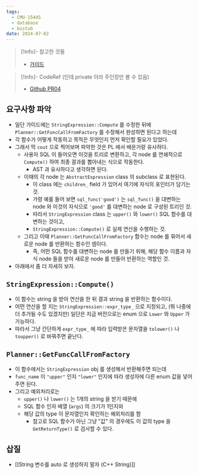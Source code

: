 ```yaml
---
tags:
  - CMU-15445
  - database
  - bustub
date: 2024-07-02
---
```

> [!info]- 참고한 것들
> - [가이드](https://15445.courses.cs.cmu.edu/fall2023/project0/)

> [!info]- CodeRef (인데 private 이라 주인장만 볼 수 있음)
> - [Github PR04](https://github.com/haeramkeem/bustub-private.idbs.fall.2023.cs.cmu.edu/pull/4)

## 요구사항 파악

- 일단 가이드에는 `StringExpression::Compute` 를 수정한 뒤에  `Planner::GetFuncCallFromFactory` 를 수정해서 완성하면 된다고 하는데
- 각 함수가 어떻게 작동하고 목적은 무엇인지 먼저 확인할 필요가 있었다.
- 그래서 막 `cout` 으로 찍어보며 파악한 것은 PL 에서 배운거랑 유사하다.
	- 사용자 SQL 이 들어오면 이것을 트리로 변환하고, 각 node 를 연쇄적으로 `Compute()` 하여 최종 결과를 뽑아내는 식으로 작동한다.
		- AST 과 유사하다고 생각하면 된다.
	- 이때의 각 node 는 `AbstractExpression` class 의 subclass 로 표현된다.
		- 이 class 에는 `children_` field 가 있어서 여기에 자식의 포인터가 담기는 것.
		- 가령 예를 들어 보면 `sql_func('good')` 는 `sql_func()` 을 대변하는 node 와 이것의 자식으로 `'good'` 를 대변하는 node 로 구성된 트리인 것.
		- 따라서 `StringExpression` class 는 `upper()` 와 `lower()` SQL 함수를 대변하는 것이고,
		- `StringExpression::Compute()` 로 실제 연산을 수행하는 것.
	- 그리고 이때 `Planner::GetFuncCallFromFactory` 함수는 node 를 묶어서 새로운 node 를 반환하는 함수인 셈이다.
		- 즉, 어떤 SQL 함수를 대변하는 node 를 만들기 위해, 해당 함수 이름과 자식 node 들을 받아 새로운 node 를 만들어 반환하는 역할인 것.
- 아래에서 좀 더 자세히 보자.

## `StringExpression::Compute()`

- 이 함수는 string 을 받아 연산을 한 뒤 결과 string 을 반환하는 함수이다.
- 어떤 연산을 할 지는 `StringExpression::expr_type_` 으로 지정되고, (뭐 나중에 더 추가될 수도 있겠지만) 일단은 지금 버전으로는 enum 으로 `Lower` 와 `Upper` 가 가능하다.
- 따라서 그냥 간단하게 `expr_type_` 에 따라 입력받은 문자열을 `tolower()` 나 `toupper()` 로 바꿔주면 끝난다.

## `Planner::GetFuncCallFromFactory`

- 이 함수에서는 `StringExpression` obj 를 생성해서 반환해주면 되는데
- `func_name` 이 `"upper"` 인지 `"lower"` 인지에 따라 생성자에 다른 enum 값을 넣어주면 된다.
- 그리고 예외처리로는
	- `upper()` 나 `lower()` 는 1개의 string 을 받기 때문에
	- SQL 함수 인자 배열 (`args`) 의 크기가 1인지와
	- 해당 값의 type 이 문자열인지 확인하는 예외처리를 함
		- 참고로 SQL 함수가 아닌 그냥 "값" 의 경우에도 이 값의 type 을 `GetReturnType()` 로 검사할 수 있다.

## 삽질

- [[String 변수를 auto 로 생성하지 말자 (C++ String)]]